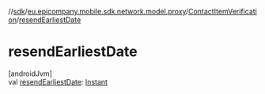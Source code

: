 //[sdk](../../../index.md)/[eu.epicompany.mobile.sdk.network.model.proxy](../index.md)/[ContactItemVerification](index.md)/[resendEarliestDate](resend-earliest-date.md)

# resendEarliestDate

[androidJvm]\
val [resendEarliestDate](resend-earliest-date.md): [Instant](https://developer.android.com/reference/kotlin/java/time/Instant.html)
